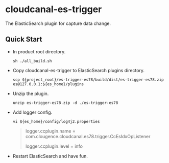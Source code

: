 # cloudcanal-es-trigger
The ElasticSearch plugin for capture data change.

## Quick Start

- In product root directory.

  ```shell
  sh ./all_build.sh
  ```

- Copy cloudcanal-es-trigger to ElasticSearch plugins directory.
  
  ```shell
  scp ${project_root}/es-trigger-es78/build/dist/es-trigger-es78.zip es@127.0.0.1:${es_home}/plugins
  ```

- Unzip the plugin.

  ```shell
  unzip es-trigger-es78.zip -d ./es-trigger-es78
  ```

- Add logger config.
  
  ```shell
  vi ${es_home}/config/log4j2.properties
  ```
  
  > logger.ccplugin.name = com.clougence.cloudcanal.es78.trigger.CcEsIdxOpListener
  > 
  > logger.ccplugin.level = info
  
- Restart ElasticSearch and have fun.
